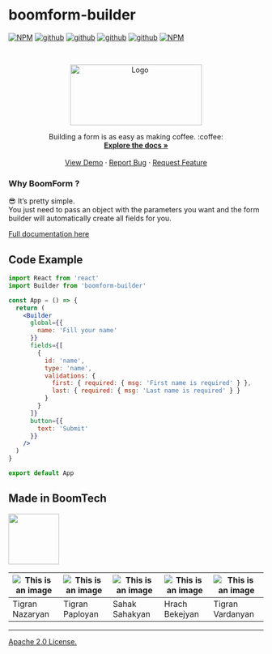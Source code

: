 # boomform-builder


[![NPM](https://img.shields.io/npm/v/boomform-builder.svg)](https://www.npmjs.com/package/boomform-builder)
[![github](https://badgen.net/npm/dependents/boomform-builder)](https://www.npmjs.com/package/boomform-builder?activeTab=dependents)
[![github](https://badgen.net/github/stars/BoomTech-LLC/BoomForm-Builder)](https://github.com/BoomTech-LLC/BoomForm-Builder)
[![github](https://badgen.net/github/issues/BoomTech-LLC/BoomForm-Builder)](https://github.com/BoomTech-LLC/BoomForm-Builder)
[![github](https://badgen.net/github/last-commit/BoomTech-LLC/BoomForm-Builder/main)](https://github.com/BoomTech-LLC/BoomForm-Builder)
[![NPM](https://badgen.net/npm/dt/boomform-builder)](https://www.npmjs.com/package/boomform-builder)



<!-- PROJECT LOGO -->
<br />
<p align="center">
  <a href="https://form.boomform.com/">
    <img src="https://cdn.boomte.ch/images/boomtechdeveloper/Boomform-builder-logo.svg" alt="Logo" width="260" height="120">
  </a>

  <p align="center">
    Building a form is as easy as making coffee. :coffee:
    <br />
    <a href="https://boomform-builder.boomform.com/"><strong>Explore the docs »</strong></a>
    <br />
    <br />
    <a href="https://codesandbox.io/s/stoic-darkness-e34ej">View Demo</a>
    ·
    <a href="https://github.com/BoomTech-LLC/BoomForm-Builder/issues">Report Bug</a>
    ·
    <a href="https://github.com/BoomTech-LLC/BoomForm-Builder/issues">Request Feature</a>
  </p>
</p>




### Why BoomForm ?
😎 It’s pretty simple. <br />
You just need to pass an object with the parameters you want and the form builder will automatically create all fields for you. 

[Full documentation here](https://boomform-builder.boomform.com/)

## Code Example

```jsx
import React from 'react'
import Builder from 'boomform-builder'

const App = () => {
  return (
    <Builder
      global={{
        name: 'Fill your name'
      }}
      fields={[
        {
          id: 'name',
          type: 'name',
          validations: {
            first: { required: { msg: 'First name is required' } },
            last: { required: { msg: 'Last name is required' } }
          }
        }
      ]}
      button={{
        text: 'Submit'
      }}
    />
  )
}

export default App
```

## Made in BoomTech 

<img src="https://cdn.boomte.ch/images/boomtechdeveloper/logo.svg" height="100">

![This is an image](https://cdn.boomte.ch/images/TikoN.png?x=2) | ![This is an image](https://cdn.boomte.ch/images/TikoP.png?x=1) | ![This is an image](https://cdn.boomte.ch/images/SahakS.png?x=2) | ![This is an image](https://cdn.boomte.ch/images/HrachB.jpeg) | ![This is an image](https://cdn.boomte.ch/images/TigranV.jpeg) 
-- | -- | -- | -- | -- 
Tigran Nazaryan | Tigran Paployan | Sahak Sahakyan | Hrach Bekejyan | Tigran Vardanyan

--- 

[Apache 2.0 License.](https://github.com/BoomTech-LLC/BoomForm-Builder/blob/main/LICENSE)
